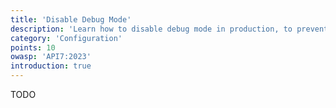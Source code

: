 ```yaml
---
title: 'Disable Debug Mode'
description: 'Learn how to disable debug mode in production, to prevent information disclosure.'
category: 'Configuration'
points: 10
owasp: 'API7:2023'
introduction: true
---
```


TODO
